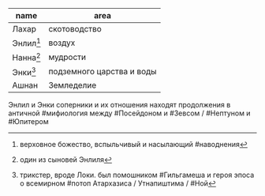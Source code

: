 | name      | area         |
| --------- | ------------ |
| Лахар     | скотоводство |
| Энлил[^1] | воздух       |
| Нанна[^2] | мудрости     |
| Энки[^3]  | подземного царства и воды             |
| Ашнан          |Земледелие              |
Энлил и Энки соперники и их отношения находят продолжения в античной #мифиология
между #Посейдоном и #Зевсом / #Нептуном и #Юпитером

[^1]:  верховное божество, вспыльчивый и насылающий #наводнения
[^2]: один из сыновей Энлиля
[^3]: трикстер, вроде Локи. был помошником #Гильгамеша и героя эпоса о всемирном #потоп Атархазиса / Утнапиштима / #Ной 
